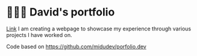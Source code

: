 # 👨🏻‍💻 David's portfolio

[Link](https://profound-lamington-febb64.netlify.app/)
I am creating a webpage to showcase my experience through various projects I have worked on.

Code based on https://github.com/midudev/porfolio.dev
